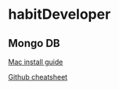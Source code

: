 # habitDeveloper

## Mongo DB

[Mac install guide](https://www.mongodb.com/docs/manual/tutorial/install-mongodb-on-os-x/)

[Github cheatsheet](https://gist.github.com/bradtraversy/f407d642bdc3b31681bc7e56d95485b6)
